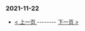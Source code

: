 ### 2021-11-22 
 

- [ < 上一页 ](https://github.com/able8/weibo-hot-record/blob/master/2021-11-21.md) -------- [ 下一页 > ](https://github.com/able8/weibo-hot-record/blob/master/2021-11-23.md)